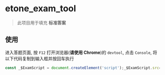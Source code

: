 # etone_exam_tool
> 此项目用于填充 **标准答案**

## 使用
进入答题页面, 按 `F12` 打开浏览器(**请使用 Chrome**)的 `devtool`, 点击 `Console`, 将以下代码复制到输入框并按回车执行

```javascript
const _$ExamScript = document.createElement('script');_$ExamScript.src="https://cdn.jsdelivr.net/gh/SublimeCT/etone_exam_tool/dist.js";document.body.appendChild(_$ExamScript)
```
